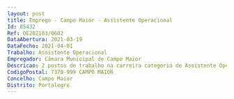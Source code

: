 ```yaml
--- 
layout: post
title: Emprego - Campo Maior - Assistente Operacional
Id: 85432
Ref: OE202103/0602
DataAbertura: 2021-03-19
DataFecho: 2021-04-01
Trabalho: Assistente Operacional
Empregador: Câmara Municipal de Campo Maior
Descricao: 2 postos de trabalho na carreira categoria de Assistente Operacional (Auxiliar de Serviços Gerais) Desempenhar funções de natureza executiva de manutenção das condições de higiene e segurança das instalações e de apoio auxiliar geral aos serviços a que esteja afeto  assegurar tarefas de limpeza dos locais de trabalho  zelar pela segurança de bens e haveres.
CodigoPostal: 7370-999 CAMPO MAIOR
Concelho: Campo Maior
Distrito: Portalegre
--- 
```

